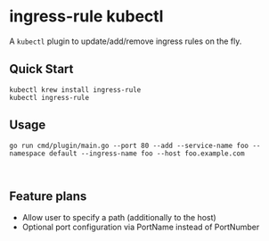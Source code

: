 # ingress-rule kubectl

A `kubectl` plugin to update/add/remove ingress rules on the fly.

## Quick Start

```
kubectl krew install ingress-rule
kubectl ingress-rule
```

## Usage
```
go run cmd/plugin/main.go --port 80 --add --service-name foo --namespace default --ingress-name foo --host foo.example.com



```


## Feature plans

- Allow user to specify a path (additionally to the host)
- Optional port configuration via PortName instead of PortNumber